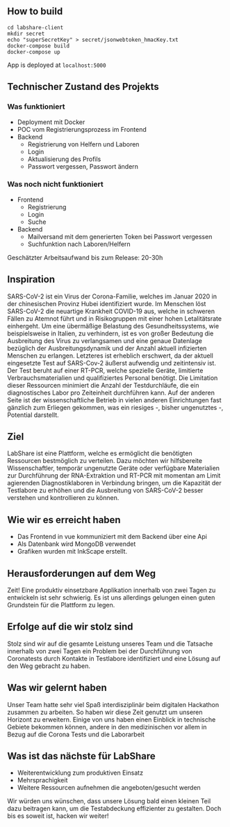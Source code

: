 ## How to build
```
cd labshare-client
mkdir secret
echo "superSecretKey" > secret/jsonwebtoken_hmacKey.txt
docker-compose build
docker-compose up
```

App is deployed at `localhost:5000`

## Technischer Zustand des Projekts
### Was funktioniert
* Deployment mit Docker
* POC vom Registrierungsprozess im Frontend
* Backend
    * Registrierung von Helfern und Laboren
    * Login
    * Aktualisierung des Profils
    * Passwort vergessen, Passwort ändern

### Was noch nicht funktioniert
* Frontend
    * Registrierung
    * Login
    * Suche
* Backend
    * Mailversand mit dem generierten Token bei Passwort vergessen
    * Suchfunktion nach Laboren/Helfern

Geschätzter Arbeitsaufwand bis zum Release: 20-30h



## Inspiration

SARS-CoV-2 ist ein Virus der Corona-Familie, welches im Januar 2020 in der chinesischen Provinz Hubei identifiziert wurde. Im Menschen löst SARS-CoV-2 die neuartige Krankheit COVID-19 aus, welche in schweren Fällen zu Atemnot führt und in Risikogruppen mit einer hohen Letalitätsrate einhergeht. Um eine übermäßige Belastung des Gesundheitssystems, wie beispielsweise in Italien, zu verhindern, ist es von großer Bedeutung die Ausbreitung des Virus zu verlangsamen und eine genaue Datenlage bezüglich der Ausbreitungsdynamik und der Anzahl aktuell infizierten Menschen zu erlangen. Letzteres ist erheblich erschwert, da der aktuell eingesetzte Test auf SARS-Cov-2 äußerst aufwendig und zeitintensiv ist. Der Test beruht auf einer RT-PCR, welche spezielle Geräte, limitierte Verbrauchsmaterialien und qualifiziertes Personal benötigt. Die Limitation dieser Ressourcen minimiert die Anzahl der Testdurchläufe, die ein diagnostisches Labor pro Zeiteinheit durchführen kann. Auf der anderen Seite ist der wissenschaftliche Betrieb in vielen anderen Einrichtungen fast gänzlich zum Erliegen gekommen, was ein riesiges -, bisher ungenutztes -, Potential darstellt.

## Ziel

LabShare ist eine Plattform, welche es ermöglicht die benötigten Ressourcen bestmöglich zu verteilen. Dazu möchten wir hilfsbereite Wissenschaftler, temporär ungenutzte Geräte oder verfügbare Materialien zur Durchführung der RNA-Extraktion und RT-PCR mit momentan am Limit agierenden Diagnostiklaboren in Verbindung bringen, um die Kapazität der Testlabore zu erhöhen und die Ausbreitung von SARS-CoV-2 besser verstehen und kontrollieren zu können.

## Wie wir es erreicht haben

*   Das Frontend in vue kommuniziert mit dem Backend über eine Api
*   Als Datenbank wird MongoDB verwendet
*   Grafiken wurden mit InkScape erstellt.

## Herausforderungen auf dem Weg

Zeit! Eine produktiv einsetzbare Applikation innerhalb von zwei Tagen zu entwickeln ist sehr schwierig. Es ist uns allerdings gelungen einen guten Grundstein für die Plattform zu legen.

## Erfolge auf die wir stolz sind

Stolz sind wir auf die gesamte Leistung unseres Team und die Tatsache innerhalb von zwei Tagen ein Problem bei der Durchführung von Coronatests durch Kontakte in Testlabore identifiziert und eine Lösung auf den Weg gebracht zu haben.

## Was wir gelernt haben

Unser Team hatte sehr viel Spaß interdisziplinär beim digitalen Hackathon zusammen zu arbeiten. So haben wir diese Zeit genutzt um unseren Horizont zu erweitern. Einige von uns haben einen Einblick in technische Gebiete bekommen können, andere in den medizinischen vor allem in Bezug auf die Corona Tests und die Laborarbeit

## Was ist das nächste für LabShare

*   Weiterentwicklung zum produktiven Einsatz
*   Mehrsprachigkeit
*   Weitere Ressourcen aufnehmen die angeboten/gesucht werden 

Wir würden uns wünschen, dass unsere Lösung bald einen kleinen Teil dazu beitragen kann, um die Testabdeckung effizienter zu gestalten. Doch bis es soweit ist, hacken wir weiter!

